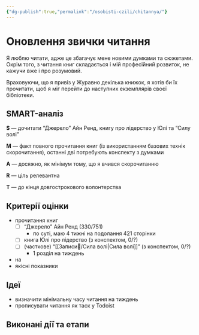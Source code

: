 ```yaml
---
{"dg-publish":true,"permalink":"/osobisti-czili/chitannya/"}
---
```


# Оновлення звички читання
Я люблю читати, адже це збагачує мене новими думками та сюжетами. Окрім того, з читання книг складається і мій професійний розвиток, не кажучи вже і про розумовий.

Враховуючи, що я привіз у Журавно декілька книжок, я хотів би їх прочитати, щоб я міг перейти до наступних екземплярів своєї бібліотеки.

## SMART-аналіз
**S** — дочитати “Джерело” Айн Ренд, книгу про лідерство у Юлі та “Силу волі”

**M** — факт повного прочитання книг (із використанням базових технік скорочитання), останні дві потребують конспекту з думками

**A** — досяжно, як мінімум тому, що я вчився скорочитанню

**R** — ціль релевантна

**T** — до кінця довгострокового волонтерства

## Критерії оцінки
- прочитання книг
	- [ ] “Джерело” Айн Ренд (330/751)
		- по суті, маю 4 тижні на подолання 421 сторінки
	- [ ] книга Юлі про лідерство (з конспектом, 0/?)
	- [ ] (часткове) “[[Записи📝/Сила волі\|Сила волі]]” (з конспектом, 0/?)
		- 1 розділ на тиждень
- на
- якісні показники
## Ідеї 
- визначити мінімальну часу читання на тиждень
- прописувати читання як таск у Todoist

## Виконані дії та етапи
 